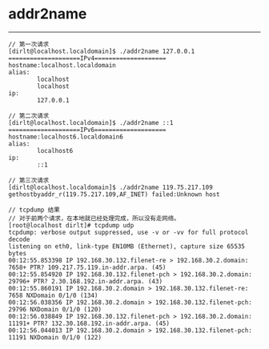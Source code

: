 # addr2name
***

    // 第一次请求
    [dirlt@localhost.localdomain]$ ./addr2name 127.0.0.1
    ====================IPv4====================
    hostname:localhost.localdomain
    alias:
            localhost
            localhost
    ip:
            127.0.0.1
    
    // 第二次请求
    [dirlt@localhost.localdomain]$ ./addr2name ::1
    ====================IPv6====================
    hostname:localhost6.localdomain6
    alias:
            localhost6
    ip:
            ::1
    
    // 第三次请求
    [dirlt@localhost.localdomain]$ ./addr2name 119.75.217.109
    gethostbyaddr_r(119.75.217.109,AF_INET) failed:Unknown host
    
    // tcpdump 结果
    // 对于前两个请求，在本地就已经处理完成，所以没有走网络。
    [root@localhost dirlt]# tcpdump udp
    tcpdump: verbose output suppressed, use -v or -vv for full protocol decode
    listening on eth0, link-type EN10MB (Ethernet), capture size 65535 bytes
    00:12:55.853398 IP 192.168.30.132.filenet-re > 192.168.30.2.domain: 7658+ PTR? 109.217.75.119.in-addr.arpa. (45)
    00:12:55.854920 IP 192.168.30.132.filenet-pch > 192.168.30.2.domain: 29796+ PTR? 2.30.168.192.in-addr.arpa. (43)
    00:12:55.860191 IP 192.168.30.2.domain > 192.168.30.132.filenet-re: 7658 NXDomain 0/1/0 (134)
    00:12:56.038356 IP 192.168.30.2.domain > 192.168.30.132.filenet-pch: 29796 NXDomain 0/1/0 (120)
    00:12:56.038849 IP 192.168.30.132.filenet-pch > 192.168.30.2.domain: 11191+ PTR? 132.30.168.192.in-addr.arpa. (45)
    00:12:56.044013 IP 192.168.30.2.domain > 192.168.30.132.filenet-pch: 11191 NXDomain 0/1/0 (122)
